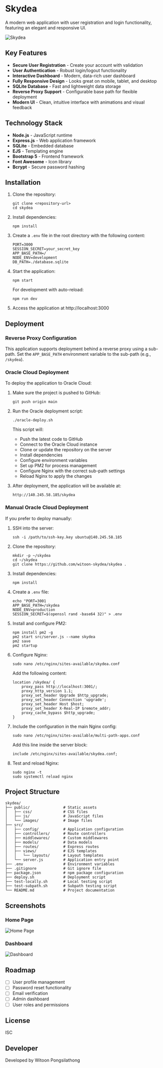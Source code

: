 # Skydea

A modern web application with user registration and login functionality, featuring an elegant and responsive UI.

![Skydea](https://via.placeholder.com/800x400?text=Skydea+Web+Application)

## Key Features

- **Secure User Registration** - Create your account with validation
- **User Authentication** - Robust login/logout functionality
- **Interactive Dashboard** - Modern, data-rich user dashboard  
- **Fully Responsive Design** - Looks great on mobile, tablet, and desktop
- **SQLite Database** - Fast and lightweight data storage
- **Reverse Proxy Support** - Configurable base path for flexible deployment
- **Modern UI** - Clean, intuitive interface with animations and visual feedback

## Technology Stack

- **Node.js** - JavaScript runtime
- **Express.js** - Web application framework
- **SQLite** - Embedded database
- **EJS** - Templating engine
- **Bootstrap 5** - Frontend framework
- **Font Awesome** - Icon library
- **Bcrypt** - Secure password hashing

## Installation

1. Clone the repository:
   ```
   git clone <repository-url>
   cd skydea
   ```

2. Install dependencies:
   ```
   npm install
   ```

3. Create a `.env` file in the root directory with the following content:
   ```
   PORT=3000
   SESSION_SECRET=your_secret_key
   APP_BASE_PATH=/
   NODE_ENV=development
   DB_PATH=./database.sqlite
   ```

4. Start the application:
   ```
   npm start
   ```
   
   For development with auto-reload:
   ```
   npm run dev
   ```

5. Access the application at http://localhost:3000

## Deployment

### Reverse Proxy Configuration

This application supports deployment behind a reverse proxy using a sub-path. Set the `APP_BASE_PATH` environment variable to the sub-path (e.g., `/skydea`).

### Oracle Cloud Deployment

To deploy the application to Oracle Cloud:

1. Make sure the project is pushed to GitHub:
   ```
   git push origin main
   ```

2. Run the Oracle deployment script:
   ```
   ./oracle-deploy.sh
   ```

   This script will:
   - Push the latest code to GitHub
   - Connect to the Oracle Cloud instance
   - Clone or update the repository on the server
   - Install dependencies
   - Configure environment variables
   - Set up PM2 for process management
   - Configure Nginx with the correct sub-path settings
   - Reload Nginx to apply the changes

3. After deployment, the application will be available at:
   ```
   http://140.245.58.185/skydea
   ```

### Manual Oracle Cloud Deployment

If you prefer to deploy manually:

1. SSH into the server:
   ```
   ssh -i /path/to/ssh-key.key ubuntu@140.245.58.185
   ```

2. Clone the repository:
   ```
   mkdir -p ~/skydea
   cd ~/skydea
   git clone https://github.com/witoon-skydea/skydea .
   ```

3. Install dependencies:
   ```
   npm install
   ```

4. Create a `.env` file:
   ```
   echo "PORT=3001
   APP_BASE_PATH=/skydea
   NODE_ENV=production
   SESSION_SECRET=$(openssl rand -base64 32)" > .env
   ```

5. Install and configure PM2:
   ```
   npm install pm2 -g
   pm2 start src/server.js --name skydea
   pm2 save
   pm2 startup
   ```

6. Configure Nginx:
   ```
   sudo nano /etc/nginx/sites-available/skydea.conf
   ```

   Add the following content:
   ```
   location /skydea/ {
       proxy_pass http://localhost:3001/;
       proxy_http_version 1.1;
       proxy_set_header Upgrade $http_upgrade;
       proxy_set_header Connection 'upgrade';
       proxy_set_header Host $host;
       proxy_set_header X-Real-IP $remote_addr;
       proxy_cache_bypass $http_upgrade;
   }
   ```

7. Include the configuration in the main Nginx config:
   ```
   sudo nano /etc/nginx/sites-available/multi-path-apps.conf
   ```

   Add this line inside the server block:
   ```
   include /etc/nginx/sites-available/skydea.conf;
   ```

8. Test and reload Nginx:
   ```
   sudo nginx -t
   sudo systemctl reload nginx
   ```

## Project Structure

```
skydea/
├── public/               # Static assets
│   ├── css/              # CSS files
│   ├── js/               # JavaScript files
│   └── images/           # Image files
├── src/
│   ├── config/           # Application configuration
│   ├── controllers/      # Route controllers
│   ├── middlewares/      # Custom middlewares
│   ├── models/           # Data models
│   ├── routes/           # Express routes
│   ├── views/            # EJS templates
│   │   └── layouts/      # Layout templates
│   └── server.js         # Application entry point
├── .env                  # Environment variables
├── .gitignore            # Git ignore file
├── package.json          # npm package configuration
├── deploy.sh             # Deployment script
├── test-locally.sh       # Local testing script
├── test-subpath.sh       # Subpath testing script
└── README.md             # Project documentation
```

## Screenshots

### Home Page
![Home Page](https://via.placeholder.com/800x400?text=Skydea+Home+Page)

### Dashboard
![Dashboard](https://via.placeholder.com/800x400?text=Skydea+Dashboard)

## Roadmap

- [ ] User profile management
- [ ] Password reset functionality
- [ ] Email verification
- [ ] Admin dashboard
- [ ] User roles and permissions

## License

ISC

## Developer

Developed by Witoon Pongsilathong
